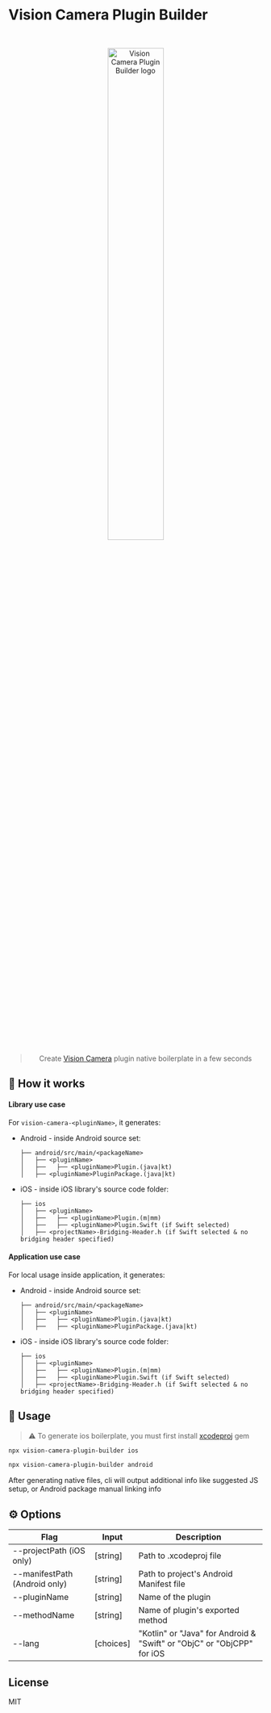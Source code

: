 # Vision Camera Plugin Builder

<div align="center">
  <div style="padding: 30px">
    <img src="./static/vision-camera-plugin-builder-logo.svg" alt="Vision Camera Plugin Builder logo" width="50%" />
  </div>
  <blockquote>Create <a href="https://github.com/mrousavy/react-native-vision-camera">Vision Camera</a> plugin native boilerplate in a few seconds</blockquote>
</div>

## 🤔 How it works

#### Library use case

For `vision-camera-<pluginName>`, it generates:

- Android - inside Android source set:
  ```
  ├── android/src/main/<packageName>
  │   ├── <pluginName>
  │   ├──   ├── <pluginName>Plugin.(java|kt)
  │   ├── <pluginName>PluginPackage.(java|kt)
  ```
- iOS - inside iOS library's source code folder:
  ```
  ├── ios
  │   ├── <pluginName>
  │   ├──   ├── <pluginName>Plugin.(m|mm)
  │   ├──   ├── <pluginName>Plugin.Swift (if Swift selected)
  │   ├── <projectName>-Bridging-Header.h (if Swift selected & no bridging header specified)
  ```

#### Application use case

For local usage inside application, it generates:

- Android - inside Android source set:
  ```
  ├── android/src/main/<packageName>
  │   ├── <pluginName>
  │   ├──   ├── <pluginName>Plugin.(java|kt)
  │   ├──   ├── <pluginName>PluginPackage.(java|kt)
  ```
- iOS - inside iOS library's source code folder:
  ```
  ├── ios
  │   ├── <pluginName>
  │   ├──   ├── <pluginName>Plugin.(m|mm)
  │   ├──   ├── <pluginName>Plugin.Swift (if Swift selected)
  │   ├── <projectName>-Bridging-Header.h (if Swift selected & no bridging header specified)
  ```

## 🚀 Usage

> :warning: To generate ios boilerplate, you must first install [xcodeproj](https://github.com/CocoaPods/Xcodeproj) gem

```sh
npx vision-camera-plugin-builder ios
```

```sh
npx vision-camera-plugin-builder android
```

After generating native files, cli will output additional info like suggested JS setup, or Android package manual linking info

## ⚙️ Options

| Flag | Input | Description |
| ---- | ----- | ----------- |
| --projectPath (iOS only) | [string] | Path to .xcodeproj file |
| --manifestPath (Android only) | [string] | Path to project's Android Manifest file |
| --pluginName | [string] | Name of the plugin |
| --methodName | [string] | Name of plugin's exported method |
| --lang | [choices] | "Kotlin" or "Java" for Android & "Swift" or "ObjC" or "ObjCPP" for iOS |

## License

MIT
